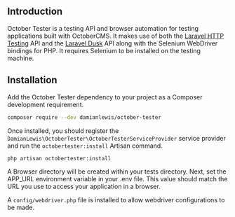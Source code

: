 ## Introduction

October Tester is a testing API and browser automation for testing applications built with OctoberCMS. It makes use of both the [Laravel HTTP Testing](https://laravel.com/docs/5.5/http-tests) API and the [Laravel Dusk](https://github.com/laravel/dusk) API along with the Selenium WebDriver bindings for PHP. It requires Selenium to be installed on the testing machine.

## Installation

Add the October Tester dependency to your project as a Composer development requirement. 
```bash
composer require --dev damianlewis/october-tester
```

Once installed, you should register the `DamianLewis\OctoberTester\OctoberTesterServiceProvider` service provider and run the `octobertester:install` Artisan command.
```bash
php artisan octobertester:install
```

A Browser directory will be created within your tests directory. Next, set the APP_URL environment variable in your .env file. This value should match the URL you use to access your application in a browser.

A `config/webdriver.php` file is installed to allow webdriver configurations to be made.